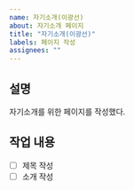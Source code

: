 ```yaml
---
name: 자기소개(이광선)
about: 자기소개 페이지
title: "자기소개(이광선)"
labels: 페이지 작성
assignees: ""
---
```


## 설명

자기소개를 위한 페이지를 작성했다.

## 작업 내용

- [ ] 제목 작성
- [ ] 소개 작성
